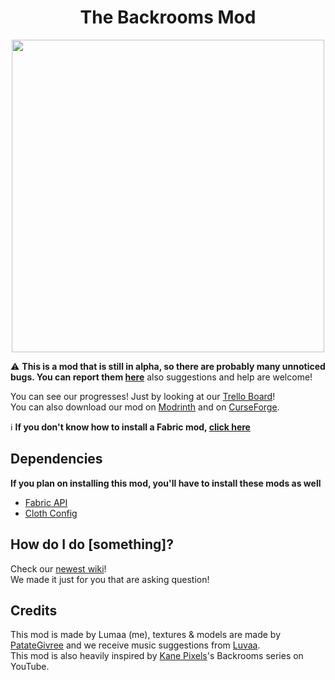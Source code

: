<h1 align="center">
  The Backrooms Mod
</h1>
<p align="center">
  <img src="https://cdn.modrinth.com/data/83vrcdt0/images/fce03d819ffa1e179ed4d20eba755326f6119e90.png" width=500>
</p>

⚠️ **This is a mod that is still in alpha, so there are probably many unnoticed bugs. You can report them [here](https://github.com/u-lumaa/BackroomsMod/issues)** also suggestions and help are welcome!

You can see our progresses! Just by looking at our [Trello Board](https://trello.com/b/gDUJ7vvz/the-backrooms-mod)!  
You can also download our mod on [Modrinth](https://modrinth.com/mod/backrooms) and on [CurseForge](https://www.curseforge.com/minecraft/mc-mods/thebackrooms).

ℹ️ **If you don't know how to install a Fabric mod, [click here](https://github.com/u-lumaa/u-lumaa/blob/main/installs.md#install-my-fabric-mods)**

## Dependencies
**If you plan on installing this mod, you'll have to install these mods as well**
- [Fabric API](https://cdn.modrinth.com/data/P7dR8mSH/versions/0.58.5+1.19.1/fabric-api-0.58.5%2B1.19.1.jar)
- [Cloth Config](https://cdn.modrinth.com/data/9s6osm5g/versions/8.0.75+fabric/cloth-config-8.0.75-fabric.jar)

## How do I do [something]?
Check our [newest wiki](https://github.com/u-lumaa/BackroomsMod/wiki)!  
We made it just for you that are asking question!

## Credits
This mod is made by Lumaa (me), textures & models are made by [PatateGivree](https://namemc.com/profile/PatateGivree.1) and we receive music suggestions from [Luvaa](https://namemc.com/profile/_Luvaa_.1).  
This mod is also heavily inspired by [Kane Pixels](https://www.youtube.com/c/KANEpixels)'s Backrooms series on YouTube.
